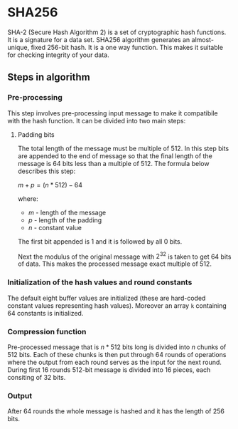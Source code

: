 # SHA256

SHA-2 (Secure Hash Algorithm 2) is a set of cryptographic hash functions. It is a signature for a data set. SHA256 algorithm generates an almost-unique, fixed 256-bit hash. It is a one way function. This makes it suitable for checking integrity of your data.

## Steps in algorithm

### Pre-processing

This step involves pre-processing input message to make it compatibile with the hash function. It can be divided into two main steps:

1. Padding bits

    The total length of the message must be multiple of 512. In this step bits are appended to the end of message so that the final length of the message is 64 bits less than a multiple of 512. The formula below describes this step:<br>

    $m + p = (n * 512) - 64$

    where:
    - $m$ - length of the message
    - $p$ - length of the padding
    - $n$ - constant value

    The first bit appended is 1 and it is followed by all 0 bits.

    Next the modulus of the original message with $2^32$ is taken to get 64 bits of data. This makes the processed message exact multiple of 512.

### Initialization of the hash values and round constants

The default eight buffer values are initialized (these are hard-coded constant values representing hash values). Moreover an array `k` containing 64 constants is initialized.

### Compression function

Pre-processed message that is $n*512$ bits long is divided into $n$ chunks of $512$ bits. Each of these chunks is then put through 64 rounds of operations where the output from each round serves as the input for the next round. During first 16 rounds 512-bit message is divided into 16 pieces, each consiting of 32 bits.

### Output

After 64 rounds the whole message is hashed and it has the length of 256 bits.

